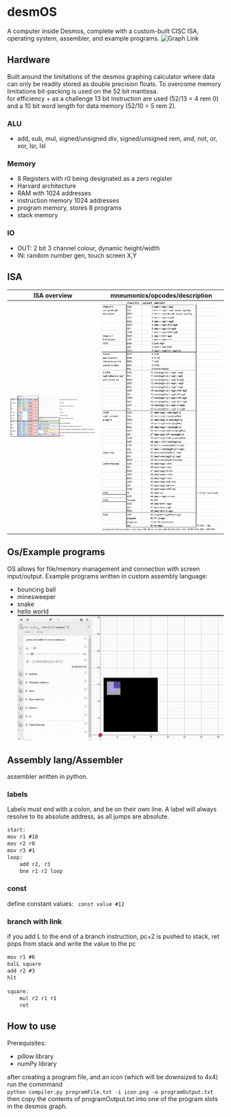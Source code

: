 # desmOS
A computer inside Desmos, complete with a custom-built CISC ISA, operating system, assembler, and example programs.
![Graph Link](https://www.desmos.com/calculator/yzhrxzt67c)

## Hardware
Built around the limitations of the desmos graphing calculator where data can only be readily stored as double precision floats. 
To overcome memory limitations bit-packing is used on the 52 bit mantissa. <br> for efficiency + as a challenge 13 bit instruction are used (52/13 = 4 rem 0)
and a 10 bit word length for data memory (52/10 = 5 rem 2).

### ALU
- add, sub, mul, signed/unsigned div, signed/unsigned rem, and, not, or, xor, lsr, lsl
### Memory
- 8 Registers with r0 being designated as a zero register
- Harvard architecture
- RAM with 1024 addresses
- instruction memory 1024 addresses
- program memory, stores 8 programs
- stack memory
### IO
- OUT: 2 bit 3 channel colour, dynamic height/width
- IN: random number gen, touch screen X,Y


## ISA
ISA overview             |  mneumonics/opcodes/description
-------------------------|---------------
![](img/ISA.png) | ![](img/opcodes.png)

## Os/Example programs
OS allows for file/memory management and connection with screen input/output. Example programs written in custom assembly language:
- bouncing ball
- minesweeper
- snake
- hello world
![gif Demo](img/minesweeperDemo.gif)

## Assembly lang/Assembler
assembler written in python.
### labels
Labels must end with a colon, and be on their own line. A label will always resolve to its absolute address, as all jumps are absolute.
```
start:
mov r1 #10
mov r2 r0
mov r3 #1
loop:
    add r2, r3
    bne r1 r2 loop
```
### const
define constant values:
``` const value #12```

### branch with link
if you add L to the end of a branch instruction, pc+2 is pushed to stack, ret pops from stack and write the value to the pc
```
mov r1 #6
balL square
add r2 #3
hlt

square:
    mul r2 r1 r1
    ret
```

## How to use
Prerequisites:
- pillow library
- numPy library

after creating a program file, and an icon (which will be downsized to 4x4) run the commmand<br>
```python compiler.py programFile.txt -i icon.png -o programOutput.txt```
<br> then copy the contents of programOutput.txt into one of the program slots in the desmos graph.
